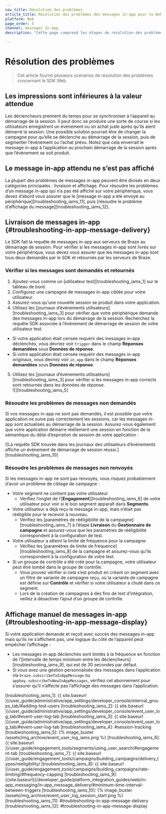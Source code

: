 ```yaml
---
nav_title: Résolution des problèmes
article_title: Résolution des problèmes des messages in-app pour le Web
platform: Web
page_order: 5
channel: messages In-App
description: "Cette page comprend les étapes de résolution des problèmes à suivre pour les problèmes courants avec la livraison ou l’affichage de messages in-app."

---
```


# Résolution des problèmes

> Cet article fournit plusieurs scénarios de résolution des problèmes concernant le SDK Web.

## Les impressions sont inférieures à la valeur attendue

Les déclencheurs prennent du temps pour se synchroniser à l’appareil au démarrage de la session. Il peut donc se produire une sorte de course si les utilisateurs enregistrent un événement ou un achat juste après qu’ils aient démarré la session. Une possible solution pourrait être de changer la campagne pour qu’elle se déclenche au démarrage de la session, puis de segmenter l’événement ou l’achat prévu. Notez que cela enverrait le message in-app à l’application au prochain démarrage de la session après que l’événement se soit produit.

## Le message in-app attendu ne s’est pas affiché

La plupart des problèmes de messages in-app peuvent être divisés en deux catégories principales : livraison et affichage. Pour résoudre les problèmes d’un message in-app qui n’a pas été affiché sur votre périphérique, vous devez d’abord vous assurer que le [message in-app a été envoyé au périphérique][troubleshooting_iams_11], puis [résoudre le problème d’affichage du message][troubleshooting_iams_12].

## Livraison de messages in-app {#troubleshooting-in-app-message-delivery}

Le SDK fait la requête de messages in-app aux serveurs de Braze au démarrage de session. Pour vérifier si les messages in-app sont livrés sur votre périphérique, vous devez vous assurer que les messages in-app sont tous deux demandés par le SDK et retournés par les serveurs de Braze.

### Vérifier si les messages sont demandés et retournés

1. Ajoutez-vous comme un [utilisateur test][troubleshooting_iams_1] sur le tableau de bord.
2. Configurez une campagne de messages in-app ciblée pour votre utilisateur.
3. Assurez-vous qu’une nouvelle session se produit dans votre application.
4. Utilisez les [journaux d’événements utilisateurs][troubleshooting_iams_3] pour vérifier que votre périphérique demande des messages in-app lors du démarrage de la session. Recherchez la requête SDK associée à l’événement de démarrage de session de votre utilisateur test.
  - Si votre application était censée requérir des messages in-app déclenchés, vous devriez voir `trigger` dans le champ **Réponses demandées** sous **Données de réponse**.
  - Si votre application était censée requérir des messages in-app originaux, vous devriez voir `in_app` dans le champ **Réponses demandées** sous **Données de réponse**.
5. Utilisez les [journaux d’événements utilisateurs][troubleshooting_iams_3] pour vérifier si les messages in-app corrects sont retournés dans les données de réponse.<br>![][troubleshooting_iams_5]

### Résoudre les problèmes de messages non demandés

Si vos messages in-app ne sont pas demandés, il est possible que votre application ne suive pas correctement les sessions, car les messages in-app sont actualisés au démarrage de la session. Assurez-vous également que votre application démarre réellement une session en fonction de la sémantique du délai d’expiration de session de votre application :

![La requête SDK trouvée dans les journaux des utilisateurs d’événements affiche un événement de démarrage de session réussi.][troubleshooting_iams_10]

### Résoudre les problèmes de messages non renvoyés

Si les messages in-app ne sont pas renvoyés, vous risquez probablement d’avoir un problème de ciblage de campagne :

- Votre segment ne contient pas votre utilisateur.
  - Vérifiez l’onglet de l’[**Engagement**][troubleshooting_iams_6] de votre utilisateur pour voir si le bon segment apparaît dans **Segments**.
- Votre utilisateur a déjà reçu le message in-app, mais n’était pas rééligible pour le recevoir à nouveau.
  - Vérifiez les [paramètres de rééligibilité de la campagne][troubleshooting_iams_7] à l’étape **Livraison** du **Gestionnaire de campagne** et assurez-vous que les paramètres de rééligibilité correspondent à la configuration de test.
- Votre utilisateur a atteint la limite de fréquence pour la campagne.
  - Vérifiez les [paramètres de limite de fréquence][troubleshooting_iams_8] de la campagne et assurez-vous qu’ils correspondent à la configuration de votre test.
- Si un groupe de contrôle a été créé pour la campagne, votre utilisateur peut être tombé dans le groupe de contrôle.
  - Vous pouvez vérifier si cela s’est produit en créant un segment avec un filtre de variante de campagne reçu, où la variante de campagne est définie sur **Contrôle** et vérifier si votre utilisateur a chuté dans ce segment.
  - Lors de la création de campagnes à des fins de test d’intégration, veillez à désactiver l’ajout d’un groupe de contrôle.

## Affichage manuel de messages in-app {#troubleshooting-in-app-message-display}

Si votre application demande et reçoit avec succès des messages in-app mais qu’ils ne s’affichent pas, une logique du côté de l’appareil peut empêcher l’affichage :

- Les messages in-app déclenchés sont limités à la fréquence en fonction de l’[intervalle de temps minimum entre les déclencheurs][troubleshooting_iams_9], qui est de 30 secondes par défaut.
- Si vous avez une gestion personnalisée des messages dans l’application via `braze.subscribeToInAppMessage` ou `appboy.subscribeToNewInAppMessages`, vérifiez cet abonnement pour s’assurer qu’il n’affecte pas l’affichage des messages dans l’application.

[troubleshooting_iams_1]: {{ site.baseurl }}/user_guide/administrative/app_settings/developer_console/internal_groups_tab/#adding-test-users
[troubleshooting_iams_2]: {{ site.baseurl }}/user_guide/administrative/app_settings/developer_console/event_user_log_tab/#event-user-log-tab
[troubleshooting_iams_3]: {{ site.baseurl }}/user_guide/administrative/app_settings/developer_console/event_user_log_tab/#event-user-log-tab
[troubleshooting_iams_4]: #session-tracking
[troubleshooting_iams_5]:  {% image_buster /assets/img_archive/event_user_log_iams.png %}
[troubleshooting_iams_6]: {{ site.baseurl }}/user_guide/engagement_tools/segments/using_user_search/#engagement-tab
[troubleshooting_iams_7]: {{ site.baseurl }}/user_guide/engagement_tools/campaigns/building_campaigns/delivery_types/reeligibility/
[troubleshooting_iams_8]: {{ site.baseurl }}/user_guide/engagement_tools/campaigns/building_campaigns/rate-limiting/#frequency-capping
[troubleshooting_iams_9]: {{site.baseurl}}/developer_guide/platform_integration_guides/web/in-app_messaging/in-app_message_delivery/#minimum-time-interval-between-triggers
[troubleshooting_iams_10]: {% image_buster /assets/img_archive/event_user_log_session_start.png %}
[troubleshooting_iams_11]: #troubleshooting-in-app-message-delivery
[troubleshooting_iams_12]: #troubleshooting-in-app-message-display
